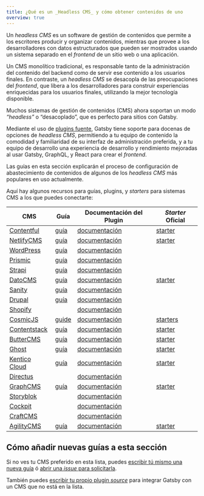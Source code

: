 ```yaml
---
title: ¿Qué es un _Headless CMS_ y cómo obtener contenidos de uno
overview: true
---
```


Un _headless CMS_ es un software de gestión de contenidos que permite a los escritores producir y organizar contenidos, mientras que provee a los desarrolladores con datos estructurados que pueden ser mostrados usando un sistema separado en el _frontend_ de un sitio web o una aplicación.

Un CMS monolítico tradicional, es responsable tanto de la administración del contenido del backend como de servir ese contenido a los usuarios finales. En contraste, un _headless CMS_ se desacopla de las preocupaciones del _frontend_, que libera a los desarrolladores para construir experiencias enriquecidas para los usuarios finales, utilizando la mejor tecnología disponible.

Muchos sistemas de gestión de contenidos (CMS) ahora soportan un modo _“headless”_ o “desacoplado”, que es perfecto para sitios con Gatsby.

Mediante el uso de [plugins fuente](/plugins/?=source), Gatsby tiene soporte para docenas de opciones de _headless CMS_, permitiendo a tu equipo de contenido la comodidad y familiaridad de su interfaz de administración preferida, y a tu equipo de desarrollo una experiencia de desarrollo y rendimiento mejoradas al usar Gatsby, GraphQL, y React para crear el _frontend_.

Las guías en esta sección explicarán el proceso de configuración de abastecimiento de contenidos de algunos de los _headless CMS_ más populares en uso actualmente.

<GuideList slug={props.slug} />

<!--
  El orden en esta sección se realiza mediante las descargas de plugins de Gatsby (/plugins/?=gatsby-source-) y el tamaño/adopción del proveedor del CMS.
-->

Aquí hay algunos recursos para guías, plugins, y _starters_ para sistemas CMS a los que puedes conectarte:

| CMS                                           | Guía                                                                             | Documentación del Plugin                                      | _Starter_ Oficial                                                   |
| --------------------------------------------- | -------------------------------------------------------------------------------- | ------------------------------------------------------------- | ------------------------------------------------------------------- |
| [Contentful](https://www.contentful.com/)     | [guía](/docs/sourcing-from-contentful/)                                          | [documentación](/packages/gatsby-source-contentful)           | [starter](/starters/contentful-userland/gatsby-contentful-starter/) |
| [NetlifyCMS](https://www.netlifycms.org/)     | [guía](/docs/sourcing-from-netlify-cms/)                                         | [documentación](/packages/gatsby-plugin-netlify-cms)          | [starter](/starters/netlify-templates/gatsby-starter-netlify-cms/)  |
| [WordPress](https://www.wordpress.com/)       | [guía](/docs/sourcing-from-wordpress/)                                           | [documentación](/packages/gatsby-source-wordpress)            |                                                                     |
| [Prismic](https://www.prismic.io/)            | [guía](/docs/sourcing-from-prismic/)                                             | [documentación](/packages/gatsby-source-prismic)              |                                                                     |
| [Strapi](https://strapi.io/)                  | [guía](/blog/2018-1-18-strapi-and-gatsby/)                                       | [documentación](/packages/gatsby-source-strapi)               |
| [DatoCMS](https://www.datocms.com/)           | [guía](https://www.gatsbyjs.com/guides/datocms/)                                 | [documentación](/packages/gatsby-source-datocms)              | [starter](/starters/datocms/gatsby-portfolio/)                      |
| [Sanity](https://www.sanity.io/)              | [guía](/docs/sourcing-from-sanity)                                               | [documentación](/packages/gatsby-source-sanity/)              |
| [Drupal](https://www.drupal.com/)             | [guía](/docs/sourcing-from-drupal/)                                              | [documentación](/packages/gatsby-source-drupal)               |                                                                     |
| [Shopify](https://www.shopify.com/)           |                                                                                  | [documentación](/packages/gatsby-source-shopify)              |                                                                     |
| [CosmicJS](https://cosmicjs.com/)             | [guide](/blog/2018-06-07-build-a-gatsby-blog-using-the-cosmic-js-source-plugin/) | [documentación](/packages/gatsby-source-cosmicjs)             | [starters](/starters/?s=cosmicjs&v=2)                               |
| [Contentstack](https://www.contentstack.com/) | [guía](/docs/sourcing-from-contentstack)                                         | [documentación](/packages/gatsby-source-contentstack)         | [starter](/starters/contentstack/gatsby-starter-contentstack/)      |
| [ButterCMS](https://buttercms.com/)           | [guía](/docs/sourcing-from-buttercms/)                                           | [documentación](/packages/gatsby-source-buttercms)            | [starter](/starters/ButterCMS/gatsby-starter-buttercms/)            |
| [Ghost](https://ghost.org/)                   | [guía](/docs/sourcing-from-ghost/)                                               | [documentación](/packages/gatsby-source-ghost/)               | [starter](/starters/TryGhost/gatsby-starter-ghost/)                 |
| [Kentico Cloud](https://kenticocloud.com/)    | [guía](/docs/sourcing-from-kentico-cloud)                                        | [documentación](/packages/gatsby-source-kentico-cloud)        | [starter](/starters/Kentico/gatsby-starter-kentico-cloud/)          |
| [Directus](https://directus.io/)              |                                                                                  | [documentación](/packages/gatsby-source-directus)             |
| [GraphCMS](https://graphcms.com/)             | [guía](/docs/sourcing-from-graphcms)                                             | [documentación](/packages/gatsby-source-graphql)              | [starter](/starters/GraphCMS/gatsby-graphcms-tailwindcss-example/)  |
| [Storyblok](https://www.storyblok.com/)       |                                                                                  | [documentación](/packages/gatsby-source-storyblok)            |
| [Cockpit](https://getcockpit.com/)            |                                                                                  | [documentación](/packages/gatsby-plugin-cockpit)              |
| [CraftCMS](https://craftcms.com/)             |                                                                                  | [documentación](/packages/gatsby-source-craftcms)             |
| [AgilityCMS](https://agilitycms.com/)         | [guía](/docs/sourcing-from-agilitycms/)                                          | [documentación](/packages/@agility/gatsby-source-agilitycms/) | [starter](/starters/agility/agility-gatsby-starter/)                |

## Cómo añadir nuevas guías a esta sección

Si no ves tu CMS preferido en esta lista, puedes [escribir tú mismo una nueva guía](/contributing/how-to-contribute/) ó [abrir una _issue_ para solicitarla](https://github.com/gatsbyjs/gatsby/issues/new/choose).

También puedes [escribir tu propio plugin _source_](/docs/creating-a-source-plugin/) para integrar Gatsby con un CMS que no está en la lista.
